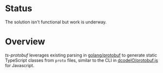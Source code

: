 # Status
The solution isn't functional but work is underway.

# Overview
*ts-protobuf* leverages existing parsing in [golang/protobuf](https://github.com/golang/protobuf) to generate static TypeScript classes from `proto` files, similar to the CLI in [dcodeIO/protobuf.js](https://github.com/dcodeIO/ProtoBuf.js/) for Javascript.
